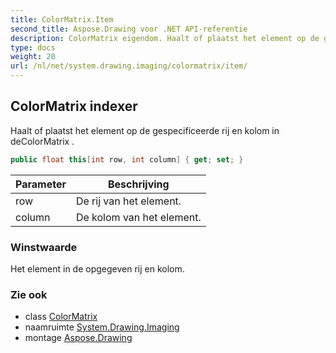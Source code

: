 ```yaml
---
title: ColorMatrix.Item
second_title: Aspose.Drawing voor .NET API-referentie
description: ColorMatrix eigendom. Haalt of plaatst het element op de gespecificeerde rij en kolom in deColorMatrix .
type: docs
weight: 20
url: /nl/net/system.drawing.imaging/colormatrix/item/
---
```

## ColorMatrix indexer

Haalt of plaatst het element op de gespecificeerde rij en kolom in deColorMatrix .

```csharp
public float this[int row, int column] { get; set; }
```

| Parameter | Beschrijving |
| --- | --- |
| row | De rij van het element. |
| column | De kolom van het element. |

### Winstwaarde

Het element in de opgegeven rij en kolom.

### Zie ook

* class [ColorMatrix](../)
* naamruimte [System.Drawing.Imaging](../../colormatrix/)
* montage [Aspose.Drawing](../../../)


